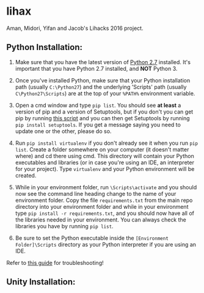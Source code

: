 # lihax
Aman, Midori, Yifan and Jacob's Lihacks 2016 project. 

## Python Installation:  

1. Make sure that you have the latest version of [Python 2.7](https://www.python.org/downloads/) installed. It's important that you have Python 2.7 installed, and **NOT** Python 3.  

1. Once you've installed Python, make sure that your Python installation path (usually `C:\Python27`) and the underlying 'Scripts' path (usually `C\Python27\Scripts`) are at the top of your `%PATH%` environment variable.  

1. Open a cmd window and type `pip list`. You should see **at least** a version of pip and a version of Setuptools, but if you don't you can get pip by running [this script](https://bootstrap.pypa.io/get-pip.py) and you can then get Setuptools by running `pip install setuptools`. If you get a message saying you need to update one or the other, please do so.  

1. Run `pip install virtualenv` if you don't already see it when you run `pip list`. Create a folder somewhere on your computer (it doesn't matter where) and cd there using cmd. This directory will contain your Python executables and libraries (or in case you're using an IDE, an interpreter for your project). Type `virtualenv` and your Python environment will be created.  

1. While in your environment folder, run `\Scripts\activate` and you should now see the command line heading change to the name of your environment folder. Copy the file `requirements.txt` from the main repo directory into your environment folder and while in your environment type `pip install -r requirements.txt`, and you should now have all of the libraries needed in your environment. You can always check the libraries you have by running `pip list`.  

1. Be sure to set the Python executable inside the `[Environment Folder]\Scripts` directory as your Python interpreter if you are using an IDE.  

Refer to [this guide](http://docs.python-guide.org/en/latest/dev/virtualenvs/) for troubleshooting! 

## Unity Installation:  
